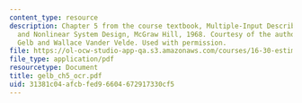```yaml
---
content_type: resource
description: Chapter 5 from the course textbook, Multiple-Input Describing Functions
  and Nonlinear System Design, McGraw Hill, 1968. Courtesy of the authors, Authur
  Gelb and Wallace Vander Velde. Used with permission.
file: https://ol-ocw-studio-app-qa.s3.amazonaws.com/courses/16-30-estimation-and-control-of-aerospace-systems-spring-2004/31381c04afcbfed96604672917330cf5_gelb_ch5_ocr.pdf
file_type: application/pdf
resourcetype: Document
title: gelb_ch5_ocr.pdf
uid: 31381c04-afcb-fed9-6604-672917330cf5
---
```

